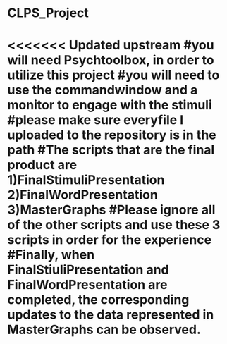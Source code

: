 # CLPS_Project
<<<<<<< Updated upstream
 #you will need Psychtoolbox, in order to utilize this project
 #you will need to use the commandwindow and a monitor to engage with the stimuli
 #please make sure everyfile I uploaded to the repository is in the path
 #The scripts that are the final product are 1)FinalStimuliPresentation 2)FinalWordPresentation 3)MasterGraphs
 #Please ignore all of the other scripts and use these 3 scripts in order for the experience
 #Finally, when FinalStiuliPresentation and FinalWordPresentation are completed, the corresponding updates to the data represented in MasterGraphs can be observed.
=======
 

